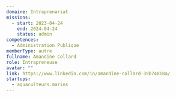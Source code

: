 ```yaml
---
domaine: Intraprenariat
missions:
  - start: 2023-04-24
    end: 2024-04-24
    status: admin
competences:
  - Administration Publique
memberType: autre
fullname: Amandine Collard
role: Intrapreneuse
avatar: ""
link: https://www.linkedin.com/in/amandine-collard-39b74818a/
startups:
  - aquaculteurs.marins
---
```

